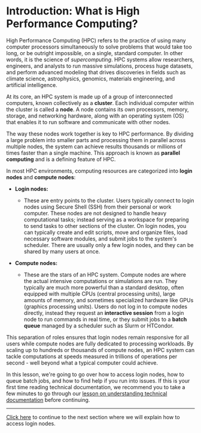 # Introduction: What is High Performance Computing?
High Performance Computing (HPC) refers to the practice of using many computer processors simultaneously to solve problems that would take too long, or be outright impossible, on a single, standard computer. In other words, it is the science of *supercomputing*. HPC systems allow researchers, engineers, and analysts to run massive simulations, process huge datasets, and perform advanced modeling that drives discoveries in fields such as climate science, astrophysics, genomics, materials engineering, and artificial intelligence.

At its core, an HPC system is made up of a group of interconnected computers, known collectively as a **cluster**. Each individual computer within the cluster is called a **node**. A node contains its own processors, memory, storage, and networking hardware, along with an operating system (OS) that enables it to run software and communicate with other nodes.

The way these nodes work together is key to HPC performance. By dividing a large problem into smaller parts and processing them in parallel across multiple nodes, the system can achieve results thousands or millions of times faster than a single machine. This approach is known as **parallel computing** and is a defining feature of HPC.

In most HPC environments, computing resources are categorized into **login nodes** and **compute nodes**:

* **Login nodes:**

     * These are entry points to the cluster. Users typically connect to login nodes using Secure Shell (SSH) from their personal or work computer. These nodes are not designed to handle heavy computational tasks; instead serving as a workspace for preparing to send tasks to other sections of the cluster. On login nodes, you can typically create and edit scripts, move and organize files, load necessary software modules, and submit jobs to the system's scheduler. There are usually only a few login nodes, and they can be shared by many users at once.

* **Compute nodes:**

    * These are the stars of an HPC system. Compute nodes are where the actual intensive computations or simulations are run. They typically are much more powerful than a standard desktop, often equipped with multiple CPUs (central processing units), large amounts of memory, and sometimes specialized hardware like GPUs (graphics processing units). Users do not log in to compute nodes directly, instead they request an **interactive session** from a login node to run commands in real time, or they submit jobs to a **batch queue** managed by a scheduler such as Slurm or HTCondor.

This separation of roles ensures that login nodes remain responsive for all users while compute nodes are fully dedicated to processing workloads. By scaling up to hundreds or thousands of compute nodes, an HPC system can tackle computations at speeds measured in trillions of operations per second - well beyond what a typical computer could achieve.

In this lesson, we're going to go over how to access login nodes, how to queue batch jobs, and how to find help if you run into issues. If this is your first time reading technical documentation, we recommend you to take a few minutes to go through our [lesson on understanding technical documentation](https://det-lab.github.io/reading-documentation/) before continuing. 

---

[Click here](01_nodes_and_jobs.md) to continue to the next section where we will explain how to access login nodes.